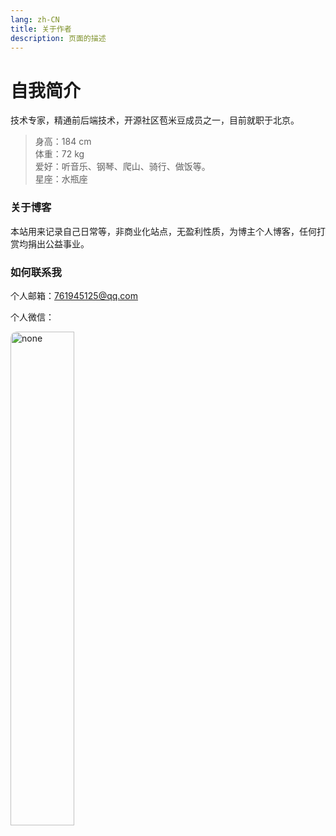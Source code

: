 ```yaml
---
lang: zh-CN  
title: 关于作者  
description: 页面的描述
---
```


# 自我简介

技术专家，精通前后端技术，开源社区苞米豆成员之一，目前就职于北京。

> 身高：184 cm   
> 体重：72 kg  
> 爱好：听音乐、钢琴、爬山、骑行、做饭等。  
> 星座：水瓶座

### 关于博客

本站用来记录自己日常等，非商业化站点，无盈利性质，为博主个人博客，任何打赏均捐出公益事业。

### 如何联系我

个人邮箱：<a href="mailto:761945125@qq.com" target="_blank" rel="external nofollow">761945125@qq.com</a>

个人微信：
<br>

<img src="https://oss-xuxin.oss-cn-beijing.aliyuncs.com/blog/img/WechatIMG365.jpeg" alt="none" style="width: 45%;height: 45%;border-radius: 10px;">

[comment]: <> (https://oss-xuxin.oss-cn-beijing.aliyuncs.com/blog/img/WechatIMG365.jpeg)

[comment]: <> (https://oss-xuxin.oss-cn-beijing.aliyuncs.com/blog/img/WechatIMG364.jpeg)

<AdsbyGoogle slot="7889564278" layout="in-article"/>

<Comment></Comment>
